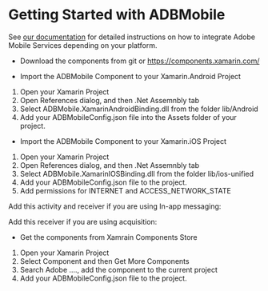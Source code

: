 # Getting Started with ADBMobile

See [our documentation](https://marketing.adobe.com/resources/help/en_US/mobile/download_sdk.html) for detailed instructions on how to integrate Adobe Mobile Services depending on your platform.


* Download the components from git or https://components.xamarin.com/ 

* Import the ADBMobile Component to your Xamarin.Android Project

1. Open your Xamarin Project
2. Open References dialog, and then .Net Assemnbly tab
3. Select ADBMobile.XamarinAndroidBinding.dll from the folder lib/Android
4. Add your ADBMobileConfig.json file into the Assets folder of your project. 


* Import the ADBMobile Component to your Xamarin.iOS Project

1. Open your Xamarin Project
2. Open References dialog, and then .Net Assemnbly tab
3. Select ADBMobile.XamarinIOSBinding.dll from the folder lib/ios-unified
4. Add your ADBMobileConfig.json file to the project. 
5. Add permissions for INTERNET and ACCESS_NETWORK_STATE
 <uses-permission android:name="android.permission.INTERNET" />
 <uses-permission android:name="android.permission.ACCESS_NETWORK_STATE" />

 Add this activity and receiver if you are using In-app messaging:
<activity 
android:name="com.adobe.mobile.MessageFullScreenActivity" 
android:theme="@android:style/Theme.Translucent.NoTitleBar" />
<receiver android:name="com.adobe.mobile.MessageNotificationHandler" />

 Add this receiver if you are using acquisition:
 <receiver android:name="com.your.package.name.GPBroadcastReceiver" android:exported="true">
    <intent-filter>
        <action android:name="com.android.vending.INSTALL_REFERRER" />
    </intent-filter>
</receiver>

* Get the components from Xamrain Components Store

1. Open your Xamarin Project
2. Select Component and then Get More Components
3. Search Adobe ...., add the component to the current project
4. Add your ADBMobileConfig.json file to the project. 

